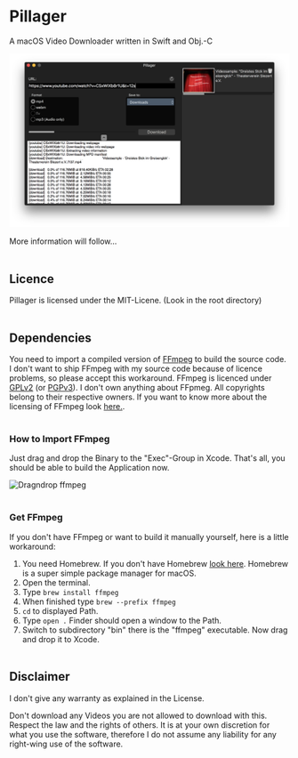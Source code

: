 # Pillager
A macOS Video Downloader written in Swift and Obj.-C

![Preview Image of Pillager](/docu/pillagerpreview.png)

More information will follow...
</br></br>


## Licence
Pillager is licensed under the MIT-Licene. (Look in the root directory)
</br></br>

## Dependencies
You need to import a compiled version of [FFmpeg](https://ffmpeg.org/) to build the source code. I don't want to ship FFmpeg with my source code because of licence problems, so please accept this workaround. FFmpeg is licenced under [GPLv2](http://www.gnu.de/documents/gpl-2.0.de.html) (or [PGPv3](http://www.gnu.de/documents/gpl.de.html)). I don't own anything about FFpmeg. All copyrights belong to their respective owners. If you want to know more about the licensing of FFmpeg look [here.](https://ffmpeg.org/legal.html).
</br></br>

### How to Import FFmpeg
Just drag and drop the Binary to the "Exec"-Group in Xcode. That's all, you should be able to build the Application now.

![Dragndrop ffmpeg](/docu/useffmpeg.gif)
</br></br>

### Get FFmpeg
If you don't have FFmpeg or want to build it manually yourself, here is a little workaround:

1. You need Homebrew. If you don't have Homebrew [look here](https://brew.sh/). Homebrew is a super simple package manager for macOS.
2. Open the terminal.
3. Type `brew install ffmpeg`
4. When finished type `brew --prefix ffmpeg`  
5. `cd` to displayed Path.  
6. Type `open .` Finder should open a window to the Path.  
7. Switch to subdirectory "bin" there is the "ffmpeg" executable. Now drag and drop it to Xcode.  
</br></br>

## Disclaimer
I don't give any warranty as explained in the License.

Don't download any Videos you are not allowed to download with this. Respect the law and the rights of others. It is at your own discretion for what you use the software, therefore I do not assume any liability for any right-wing use of the software.
